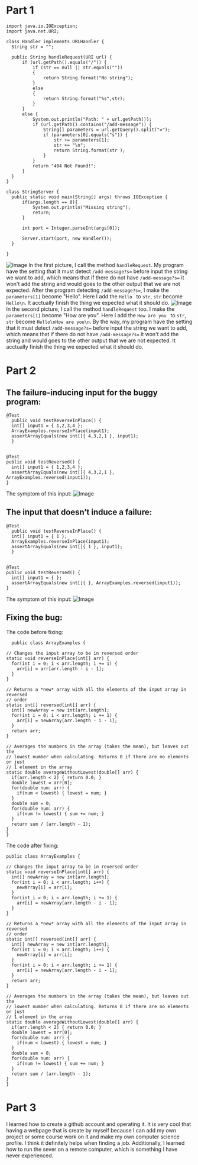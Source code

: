   #  Part 1
  ```
import java.io.IOException;
import java.net.URI;

class Handler implements URLHandler {
    String str = "";

    public String handleRequest(URI url) {
        if (url.getPath().equals("/")) {
            if (str == null || str.equals(""))
            {
                return String.format("No string");
            }
            else
            {
                return String.format("%s",str);
            }
        }  
        else {
            System.out.println("Path: " + url.getPath());
            if (url.getPath().contains("/add-message")) {
                String[] parameters = url.getQuery().split("=");
                if (parameters[0].equals("s")) {
                    str += parameters[1];
                    str += "\n";
                    return String.format(str );
                }
            }
            return "404 Not Found!";
        }
    }
}

class StringServer {
    public static void main(String[] args) throws IOException {
        if(args.length == 0){
            System.out.println("Missing string");
            return;
        }

        int port = Integer.parseInt(args[0]);

        Server.start(port, new Handler());
    }
    
}
  ```
  ![Image](Image1.png)
  In the first picture, I call the method ```handleRequest```. My program have the setting that it must detect ```/add-message?s=``` before input the string we want to add, which means that if there do not have ```/add-message?s=``` it won't add the string and would goes to the other output that we are not expected. After the program detecting ```/add-message?s=```, I make the ```parameters[1]``` become "Hello". Here I add the ```Hello ``` to  ```str```, ```str```  become ```Hello\n```. It acctually finish the thing we expected what it should do.
  ![Image](Image2.png)
    In the second picture, I call the method ```handleRequest``` too. I make the ```parameters[1]``` become "How are you". Here I add the ```How are you ``` to  ```str```, ```str```  become ```Hello\nHow are you\n```. By the way, my program have the setting that it must detect ```/add-message?s=``` before input the string we want to add, which means that if there do not have ```/add-message?s=``` it won't add the string and would goes to the other output that we are not expected.  It acctually finish the thing we expected what it should do.
  #  Part 2
  ## The failure-inducing input for the buggy program:
  ```
  @Test 
	public void testReverseInPlace() {
    int[] input1 = { 1,2,3,4 };
    ArrayExamples.reverseInPlace(input1);
    assertArrayEquals(new int[]{ 4,3,2,1 }, input1);
	}


  @Test
  public void testReversed() {
    int[] input1 = { 1,2,3,4 };
    assertArrayEquals(new int[]{ 4,3,2,1 }, ArrayExamples.reversed(input1));
  }
  ```
  The symptom of this input:
  ![Image](failed.png)
  ## The input that doesn’t induce a failure:
  ```
  @Test 
	public void testReverseInPlace() {
    int[] input1 = { 1 };
    ArrayExamples.reverseInPlace(input1);
    assertArrayEquals(new int[]{ 1 }, input1);
	}


  @Test
  public void testReversed() {
    int[] input1 = { };
    assertArrayEquals(new int[]{ }, ArrayExamples.reversed(input1));
  }
  ```
  The symptom of this input:
  ![Image](sucess.png)
  ## Fixing the bug:
  The code before fixing:
  ```
    public class ArrayExamples {

  // Changes the input array to be in reversed order
  static void reverseInPlace(int[] arr) {
    for(int i = 0; i < arr.length; i += 1) {
      arr[i] = arr[arr.length - i - 1];
    }
  }

  // Returns a *new* array with all the elements of the input array in reversed
  // order
  static int[] reversed(int[] arr) {
    int[] newArray = new int[arr.length];
    for(int i = 0; i < arr.length; i += 1) {
      arr[i] = newArray[arr.length - i - 1];
    }
    return arr;
  }

  // Averages the numbers in the array (takes the mean), but leaves out the
  // lowest number when calculating. Returns 0 if there are no elements or just
  // 1 element in the array
  static double averageWithoutLowest(double[] arr) {
    if(arr.length < 2) { return 0.0; }
    double lowest = arr[0];
    for(double num: arr) {
      if(num < lowest) { lowest = num; }
    }
    double sum = 0;
    for(double num: arr) {
      if(num != lowest) { sum += num; }
    }
    return sum / (arr.length - 1);
  }
  }
  ```
  The code after fixing:
  ```
  public class ArrayExamples {

  // Changes the input array to be in reversed order
  static void reverseInPlace(int[] arr) {
    int[] newArray = new int[arr.length];
    for(int i = 0; i < arr.length; i++) {
      newArray[i] = arr[i];
    }
    for(int i = 0; i < arr.length; i += 1) {
      arr[i] = newArray[arr.length - i - 1];
    }
  }

  // Returns a *new* array with all the elements of the input array in reversed
  // order
  static int[] reversed(int[] arr) {
    int[] newArray = new int[arr.length];
    for(int i = 0; i < arr.length; i++) {
      newArray[i] = arr[i];
    }
    for(int i = 0; i < arr.length; i += 1) {
      arr[i] = newArray[arr.length - i - 1];
    }
    return arr;
  }

  // Averages the numbers in the array (takes the mean), but leaves out the
  // lowest number when calculating. Returns 0 if there are no elements or just
  // 1 element in the array
  static double averageWithoutLowest(double[] arr) {
    if(arr.length < 2) { return 0.0; }
    double lowest = arr[0];
    for(double num: arr) {
      if(num < lowest) { lowest = num; }
    }
    double sum = 0;
    for(double num: arr) {
      if(num != lowest) { sum += num; }
    }
    return sum / (arr.length - 1);
  }
}
  ```
  #  Part 3
I learned how to create a github account and operating it. It is very cool that having a webpage that is create by myself because I can add my own project or some course work on it and make my own computer science profile. I think it definitely helps when finding a job. Additionally, I learned how to run the sever on a remote computer, which is something I have never experienced.
